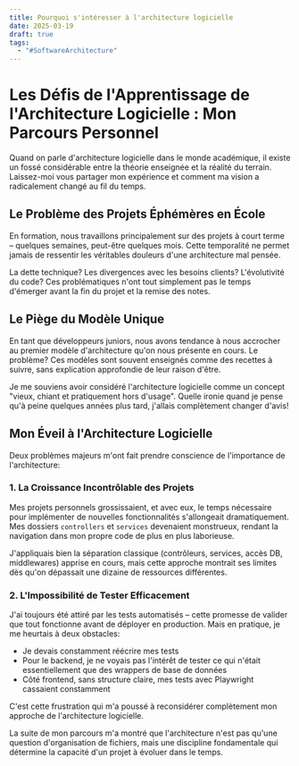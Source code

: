```yaml
---
title: Pourquoi s'intéresser à l'architecture logicielle
date: 2025-03-19
draft: true
tags:
  - "#SoftwareArchitecture"
---
```

# Les Défis de l'Apprentissage de l'Architecture Logicielle : Mon Parcours Personnel

Quand on parle d'architecture logicielle dans le monde académique, il existe un fossé considérable entre la théorie enseignée et la réalité du terrain. Laissez-moi vous partager mon expérience et comment ma vision a radicalement changé au fil du temps.

## Le Problème des Projets Éphémères en École

En formation, nous travaillons principalement sur des projets à court terme – quelques semaines, peut-être quelques mois. Cette temporalité ne permet jamais de ressentir les véritables douleurs d'une architecture mal pensée.

La dette technique? Les divergences avec les besoins clients? L'évolutivité du code? Ces problématiques n'ont tout simplement pas le temps d'émerger avant la fin du projet et la remise des notes.

## Le Piège du Modèle Unique

En tant que développeurs juniors, nous avons tendance à nous accrocher au premier modèle d'architecture qu'on nous présente en cours. Le problème? Ces modèles sont souvent enseignés comme des recettes à suivre, sans explication approfondie de leur raison d'être.

Je me souviens avoir considéré l'architecture logicielle comme un concept "vieux, chiant et pratiquement hors d'usage". Quelle ironie quand je pense qu'à peine quelques années plus tard, j'allais complètement changer d'avis!

## Mon Éveil à l'Architecture Logicielle

Deux problèmes majeurs m'ont fait prendre conscience de l'importance de l'architecture:

### 1. La Croissance Incontrôlable des Projets

Mes projets personnels grossissaient, et avec eux, le temps nécessaire pour implémenter de nouvelles fonctionnalités s'allongeait dramatiquement. Mes dossiers `controllers` et `services` devenaient monstrueux, rendant la navigation dans mon propre code de plus en plus laborieuse.

J'appliquais bien la séparation classique (contrôleurs, services, accès DB, middlewares) apprise en cours, mais cette approche montrait ses limites dès qu'on dépassait une dizaine de ressources différentes.

### 2. L'Impossibilité de Tester Efficacement

J'ai toujours été attiré par les tests automatisés – cette promesse de valider que tout fonctionne avant de déployer en production. Mais en pratique, je me heurtais à deux obstacles:
- Je devais constamment réécrire mes tests
- Pour le backend, je ne voyais pas l'intérêt de tester ce qui n'était essentiellement que des wrappers de base de données
- Côté frontend, sans structure claire, mes tests avec Playwright cassaient constamment

C'est cette frustration qui m'a poussé à reconsidérer complètement mon approche de l'architecture logicielle.

La suite de mon parcours m'a montré que l'architecture n'est pas qu'une question d'organisation de fichiers, mais une discipline fondamentale qui détermine la capacité d'un projet à évoluer dans le temps.